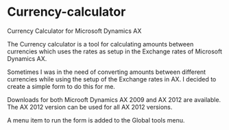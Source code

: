 # Currency-calculator
Currency Calculator for Microsoft Dynamics AX

The Currency calculator is a tool for calculating amounts between currencies which uses the rates as setup in the Exchange rates of Microsoft Dynamics AX.

Sometimes I was in the need of converting amounts between different currencies while using the setup of the Exchange rates in AX. I decided to create a simple form to do this for me.

Downloads for both Microoft Dynamics AX 2009 and AX 2012 are available. The AX 2012 version can be used for all AX 2012 versions.

A menu item to run the form is added to the Global tools menu.
